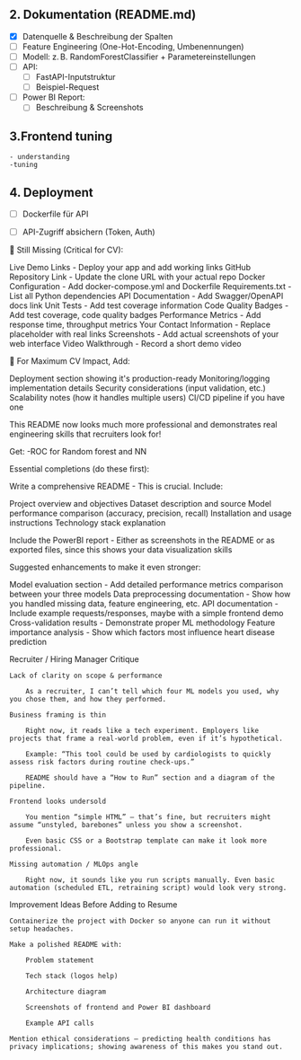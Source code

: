 ## 2. Dokumentation (README.md)

- [X] Datenquelle & Beschreibung der Spalten
- [ ] Feature Engineering (One-Hot-Encoding, Umbenennungen)
- [ ] Modell: z. B. RandomForestClassifier + Parametereinstellungen
- [ ] API:
  - [ ] FastAPI-Inputstruktur
  - [ ] Beispiel-Request
- [ ] Power BI Report:
  - [ ] Beschreibung & Screenshots

## 3.Frontend tuning
    - understanding
    -tuning

## 4. Deployment

- [ ] Dockerfile für API
- [ ] API-Zugriff absichern (Token, Auth)


🚨 Still Missing (Critical for CV):

Live Demo Links - Deploy your app and add working links
GitHub Repository Link - Update the clone URL with your actual repo
Docker Configuration - Add docker-compose.yml and Dockerfile
Requirements.txt - List all Python dependencies
API Documentation - Add Swagger/OpenAPI docs link
Unit Tests - Add test coverage information
Code Quality Badges - Add test coverage, code quality badges
Performance Metrics - Add response time, throughput metrics
Your Contact Information - Replace placeholder with real links
Screenshots - Add actual screenshots of your web interface
Video Walkthrough - Record a short demo video

🎯 For Maximum CV Impact, Add:

Deployment section showing it's production-ready
Monitoring/logging implementation details
Security considerations (input validation, etc.)
Scalability notes (how it handles multiple users)
CI/CD pipeline if you have one

This README now looks much more professional and demonstrates real engineering skills that recruiters look for!


Get:
-ROC for Random forest and NN


Essential completions (do these first):

Write a comprehensive README - This is crucial. Include:

Project overview and objectives
Dataset description and source
Model performance comparison (accuracy, precision, recall)
Installation and usage instructions
Technology stack explanation


Include the PowerBI report - Either as screenshots in the README or as exported files, since this shows your data visualization skills

Suggested enhancements to make it even stronger:

Model evaluation section - Add detailed performance metrics comparison between your three models
Data preprocessing documentation - Show how you handled missing data, feature engineering, etc.
API documentation - Include example requests/responses, maybe with a simple frontend demo
Cross-validation results - Demonstrate proper ML methodology
Feature importance analysis - Show which factors most influence heart disease prediction

Recruiter / Hiring Manager Critique

    Lack of clarity on scope & performance

        As a recruiter, I can’t tell which four ML models you used, why you chose them, and how they performed.

    Business framing is thin

        Right now, it reads like a tech experiment. Employers like projects that frame a real-world problem, even if it’s hypothetical.

        Example: “This tool could be used by cardiologists to quickly assess risk factors during routine check-ups.”

        README should have a “How to Run” section and a diagram of the pipeline.

    Frontend looks undersold

        You mention “simple HTML” — that’s fine, but recruiters might assume “unstyled, barebones” unless you show a screenshot.

        Even basic CSS or a Bootstrap template can make it look more professional.

    Missing automation / MLOps angle

        Right now, it sounds like you run scripts manually. Even basic automation (scheduled ETL, retraining script) would look very strong.

Improvement Ideas Before Adding to Resume

    Containerize the project with Docker so anyone can run it without setup headaches.

    Make a polished README with:

        Problem statement

        Tech stack (logos help)

        Architecture diagram

        Screenshots of frontend and Power BI dashboard

        Example API calls

    Mention ethical considerations — predicting health conditions has privacy implications; showing awareness of this makes you stand out.